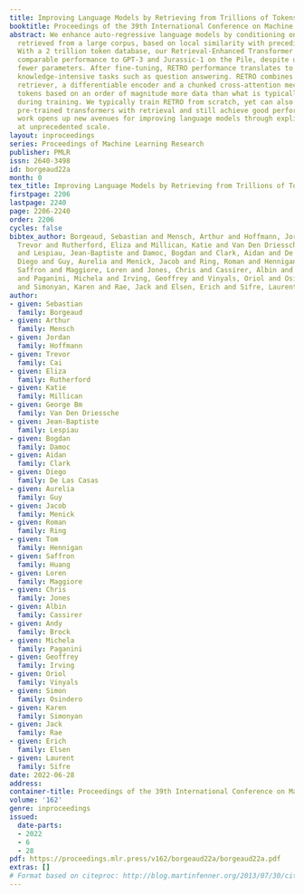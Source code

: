 ```yaml
---
title: Improving Language Models by Retrieving from Trillions of Tokens
booktitle: Proceedings of the 39th International Conference on Machine Learning
abstract: We enhance auto-regressive language models by conditioning on document chunks
  retrieved from a large corpus, based on local similarity with preceding tokens.
  With a 2 trillion token database, our Retrieval-Enhanced Transformer (RETRO) obtains
  comparable performance to GPT-3 and Jurassic-1 on the Pile, despite using 25{\texttimes}
  fewer parameters. After fine-tuning, RETRO performance translates to downstream
  knowledge-intensive tasks such as question answering. RETRO combines a frozen Bert
  retriever, a differentiable encoder and a chunked cross-attention mechanism to predict
  tokens based on an order of magnitude more data than what is typically consumed
  during training. We typically train RETRO from scratch, yet can also rapidly RETROfit
  pre-trained transformers with retrieval and still achieve good performance. Our
  work opens up new avenues for improving language models through explicit memory
  at unprecedented scale.
layout: inproceedings
series: Proceedings of Machine Learning Research
publisher: PMLR
issn: 2640-3498
id: borgeaud22a
month: 0
tex_title: Improving Language Models by Retrieving from Trillions of Tokens
firstpage: 2206
lastpage: 2240
page: 2206-2240
order: 2206
cycles: false
bibtex_author: Borgeaud, Sebastian and Mensch, Arthur and Hoffmann, Jordan and Cai,
  Trevor and Rutherford, Eliza and Millican, Katie and Van Den Driessche, George Bm
  and Lespiau, Jean-Baptiste and Damoc, Bogdan and Clark, Aidan and De Las Casas,
  Diego and Guy, Aurelia and Menick, Jacob and Ring, Roman and Hennigan, Tom and Huang,
  Saffron and Maggiore, Loren and Jones, Chris and Cassirer, Albin and Brock, Andy
  and Paganini, Michela and Irving, Geoffrey and Vinyals, Oriol and Osindero, Simon
  and Simonyan, Karen and Rae, Jack and Elsen, Erich and Sifre, Laurent
author:
- given: Sebastian
  family: Borgeaud
- given: Arthur
  family: Mensch
- given: Jordan
  family: Hoffmann
- given: Trevor
  family: Cai
- given: Eliza
  family: Rutherford
- given: Katie
  family: Millican
- given: George Bm
  family: Van Den Driessche
- given: Jean-Baptiste
  family: Lespiau
- given: Bogdan
  family: Damoc
- given: Aidan
  family: Clark
- given: Diego
  family: De Las Casas
- given: Aurelia
  family: Guy
- given: Jacob
  family: Menick
- given: Roman
  family: Ring
- given: Tom
  family: Hennigan
- given: Saffron
  family: Huang
- given: Loren
  family: Maggiore
- given: Chris
  family: Jones
- given: Albin
  family: Cassirer
- given: Andy
  family: Brock
- given: Michela
  family: Paganini
- given: Geoffrey
  family: Irving
- given: Oriol
  family: Vinyals
- given: Simon
  family: Osindero
- given: Karen
  family: Simonyan
- given: Jack
  family: Rae
- given: Erich
  family: Elsen
- given: Laurent
  family: Sifre
date: 2022-06-28
address:
container-title: Proceedings of the 39th International Conference on Machine Learning
volume: '162'
genre: inproceedings
issued:
  date-parts:
  - 2022
  - 6
  - 28
pdf: https://proceedings.mlr.press/v162/borgeaud22a/borgeaud22a.pdf
extras: []
# Format based on citeproc: http://blog.martinfenner.org/2013/07/30/citeproc-yaml-for-bibliographies/
---
```

